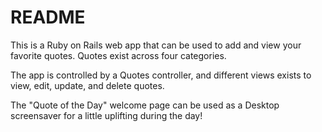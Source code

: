 # README

This is a Ruby on Rails web app that can be used to add and view your favorite quotes. Quotes exist across four categories.

The app is controlled by a Quotes controller, and different views exists to view, edit, update, and delete quotes.

The "Quote of the Day" welcome page can be used as a Desktop screensaver for a little uplifting during the day!
